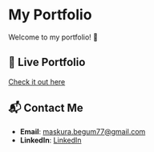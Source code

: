 # My Portfolio

Welcome to my portfolio! 🚀 

## 🔗 Live Portfolio
[Check it out here](https://maskurabegum.netlify.app/)

## 📬 Contact Me
- **Email**: maskura.begum77@gmail.com
- **LinkedIn**: [LinkedIn](https://www.linkedin.com/in/maskura-begum/)
